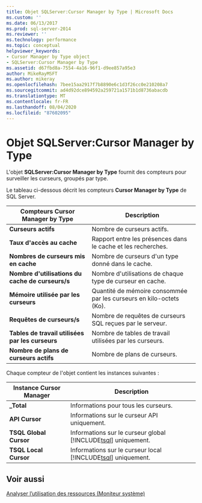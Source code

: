 ```yaml
---
title: Objet SQLServer:Cursor Manager by Type | Microsoft Docs
ms.custom: ''
ms.date: 06/13/2017
ms.prod: sql-server-2014
ms.reviewer: ''
ms.technology: performance
ms.topic: conceptual
helpviewer_keywords:
- Cursor Manager by Type object
- SQLServer:Cursor Manager by Type
ms.assetid: d67fbd8a-7554-4a16-96f1-d9ee857a95e3
author: MikeRayMSFT
ms.author: mikeray
ms.openlocfilehash: 7bee15aa2917f7b8890e6c1d3f26cc0e210208a7
ms.sourcegitcommit: ad4d92dce894592a259721a1571b1d8736abacdb
ms.translationtype: MT
ms.contentlocale: fr-FR
ms.lasthandoff: 08/04/2020
ms.locfileid: "87602095"
---
```

# <a name="sql-server-cursor-manager-by-type-object"></a>Objet SQLServer:Cursor Manager by Type
  L'objet **SQLServer:Cursor Manager by Type** fournit des compteurs pour surveiller les curseurs, groupés par type.  
  
 Le tableau ci-dessous décrit les compteurs **Cursor Manager by Type** de SQL Server.  
  
|Compteurs Cursor Manager by Type|Description|  
|-------------------------------------|-----------------|  
|**Curseurs actifs**|Nombre de curseurs actifs.|  
|**Taux d'accès au cache**|Rapport entre les présences dans le cache et les recherches.|  
|**Nombres de curseurs mis en cache**|Nombre de curseurs d'un type donné dans le cache.|  
|**Nombre d'utilisations du cache de curseurs/s**|Nombre d'utilisations de chaque type de curseur en cache.|  
|**Mémoire utilisée par les curseurs**|Quantité de mémoire consommée par les curseurs en kilo-octets (Ko).|  
|**Requêtes de curseurs/s**|Nombre de requêtes de curseurs SQL reçues par le serveur.|  
|**Tables de travail utilisées par les curseurs**|Nombre de tables de travail utilisées par les curseurs.|  
|**Nombre de plans de curseurs actifs**|Nombre de plans de curseurs.|  
  
 Chaque compteur de l'objet contient les instances suivantes :  
  
|Instance Cursor Manager|Description|  
|-----------------------------|-----------------|  
|**_Total**|Informations pour tous les curseurs.|  
|**API Cursor**|Informations sur le curseur API uniquement.|  
|**TSQL Global Cursor**|Informations sur le curseur global [!INCLUDE[tsql](../../includes/tsql-md.md)] uniquement.|  
|**TSQL Local Cursor**|Informations sur le curseur local [!INCLUDE[tsql](../../includes/tsql-md.md)] uniquement.|  
  
## <a name="see-also"></a>Voir aussi  
 [Analyser l’utilisation des ressources &#40;Moniteur système&#41;](monitor-resource-usage-system-monitor.md)  
  
  
